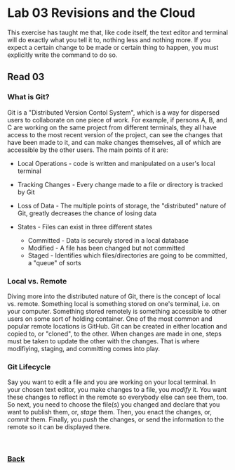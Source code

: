 # Lab 03 Revisions and the Cloud

This exercise has taught me that, like code itself, the text editor and terminal will do exactly what you tell it to, nothing less and nothing more.  If you expect a certain change to be made or certain thing to happen, you must explicitly write the command to do so.

## Read 03

### What is Git?

Git is a "Distributed Version Contol System", which is a way for dispersed users to collaborate on one piece of work.  For example, if persons A, B, and C are working on the same project from different terminals, they all have access to the most recent version of the project, can see the changes that have been made to it, and can make changes themselves, all of which are accessible by the other users.
The main points of it are:

* Local Operations - code is written and manipulated on a user's local terminal
* Tracking Changes - Every change made to a file or directory is tracked by Git
* Loss of Data - The multiple points of storage, the "distributed" nature of Git, greatly decreases the chance of losing data
* States - Files can exist in three different states

  * Committed - Data is securely stored in a local database
  * Modified - A file has been changed but not committed
  * Staged - Identifies which files/directories are going to be committed, a "queue" of sorts

### Local vs. Remote

Diving more into the distributed nature of Git, there is the concept of local vs. remote. Something local is something stored on one's terminal, i.e. on your computer.  Something stored remotely is something accessible to other users on some sort of holding container.  One of the most common and popular remote locations is GitHub. Git can be created in either location and copied to, or "cloned", to the other.  When changes are made in one, steps must be taken to update the other with the changes.  That is where modifiying, staging, and committing comes into play.

### Git Lifecycle

Say you want to edit a file and you are working on your local terminal.  In your chosen text editor, you make changes to a file, you *modify* it.  You want these changes to reflect in the remote so everybody else can see them, too. So next, you need to choose the file(s) you changed and declare that you want to publish them, or, *stage* them.  Then, you enact the changes, or, *commit* them. Finally, you *push* the changes, or send the information to the remote so it can be displayed there.

<br>

### [Back](reading-notes/102/102-TOC.html)